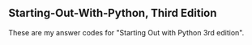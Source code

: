 ## Starting-Out-With-Python, Third Edition
These are my answer codes for "Starting Out with Python 3rd edition".
